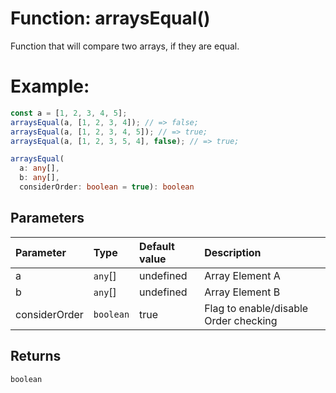 # Function: arraysEqual()

Function that will compare two arrays, if they are equal.

# Example:

```javascript
const a = [1, 2, 3, 4, 5];
arraysEqual(a, [1, 2, 3, 4]); // => false;
arraysEqual(a, [1, 2, 3, 4, 5]); // => true;
arraysEqual(a, [1, 2, 3, 5, 4], false); // => true;
```

```ts
arraysEqual(
  a: any[],
  b: any[],
  considerOrder: boolean = true): boolean
```

## Parameters

| Parameter     | Type      | Default value | Description                           |
| :------------ | :-------- | :------------ | :------------------------------------ |
| a             | `any`[]   | undefined     | Array Element A                       |
| b             | `any`[]   | undefined     | Array Element B                       |
| considerOrder | `boolean` | true          | Flag to enable/disable Order checking |

## Returns

`boolean`
